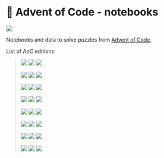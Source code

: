 # 🎄 Advent of Code - notebooks

![](https://img.shields.io/badge/total%20stars%20⭐-14-yellow)

Notebooks and data to solve puzzles from [Advent of Code](https://adventofcode.com).

List of AoC editions:

> [![](https://img.shields.io/badge/AoC%20🎄-2022-brightgreen)](https://adventofcode.com/2022) ![](https://img.shields.io/badge/stars%20⭐-4-yellow) ![](https://img.shields.io/badge/days%20completed-2-red)
>
> [![](https://img.shields.io/badge/AoC%20🎄-2021-inactive)](https://adventofcode.com/2021) ![](https://img.shields.io/badge/stars%20⭐-0-yellow) ![](https://img.shields.io/badge/days%20completed-0-red)
>
> [![](https://img.shields.io/badge/AoC%20🎄-2020-inactive)](https://adventofcode.com/2020) ![](https://img.shields.io/badge/stars%20⭐-0-yellow) ![](https://img.shields.io/badge/days%20completed-0-red)
>
> [![](https://img.shields.io/badge/AoC%20🎄-2019-inactive)](https://adventofcode.com/2019) ![](https://img.shields.io/badge/stars%20⭐-0-yellow) ![](https://img.shields.io/badge/days%20completed-0-red)
>
> [![](https://img.shields.io/badge/AoC%20🎄-2018-inactive)](https://adventofcode.com/2018) ![](https://img.shields.io/badge/stars%20⭐-0-yellow) ![](https://img.shields.io/badge/days%20completed-0-red)
>
> [![](https://img.shields.io/badge/AoC%20🎄-2017-inactive)](https://adventofcode.com/2017) ![](https://img.shields.io/badge/stars%20⭐-0-yellow) ![](https://img.shields.io/badge/days%20completed-0-red)
>
> [![](https://img.shields.io/badge/AoC%20🎄-2016-inactive)](https://adventofcode.com/2016) ![](https://img.shields.io/badge/stars%20⭐-0-yellow) ![](https://img.shields.io/badge/days%20completed-0-red)
>
> [![](https://img.shields.io/badge/AoC%20🎄-2015-inactive)](https://adventofcode.com/2015) ![](https://img.shields.io/badge/stars%20⭐-10-yellow) ![](https://img.shields.io/badge/days%20completed-5-red)
